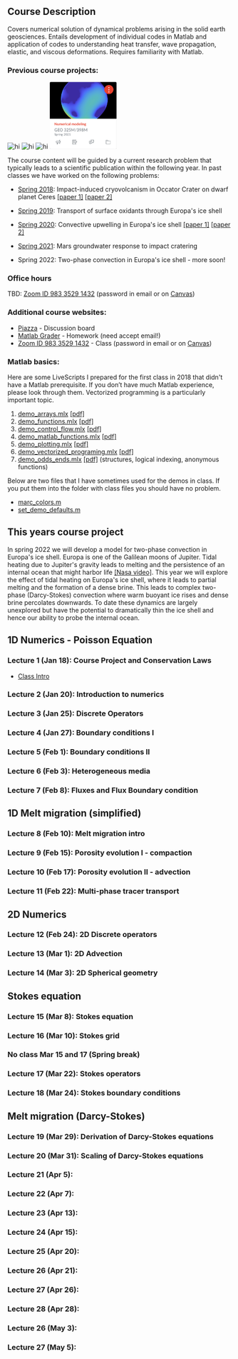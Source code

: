 ## Course Description

Covers numerical solution of dynamical problems arising in the solid earth geosciences. Entails development of individual codes in Matlab and application of codes to understanding heat transfer, wave propagation, elastic, and viscous deformations. Requires familiarity with Matlab. 

### Previous course projects:
<img src="images/Vignette_GEO325J_2018.png" alt="hi" class="inline"  width="150" height="150"/>  <img src="images/Vignette_GEO325M_2019.png" alt="hi" class="inline"  width="150" height="150"/>  <img src="images/Vignette_GEO325M_2020.jpg" alt="hi" class="inline"  width="150" height="150"/>  <img src="images/Vignette_GEO325M_2021.png" alt="hi" class="inline"  width="150" height="150"/>

The course content will be guided by a current research problem that typically leads to a scientific publication within the following year. In past classes we have worked on the following problems:

* [Spring 2018](Spring2018.md): Impact-induced cryovolcanism in Occator Crater on dwarf planet Ceres [[paper 1]](https://doi.org/10.1029/2018GL080327) [[paper 2]](https://www.nature.com/articles/s41550-020-1168-2)

* [Spring 2019](Spring2019.md): Transport of surface oxidants through Europa's ice shell

* [Spring 2020](Spring2020.md): Convective upwelling in Europa's ice shell [[paper 1]](https://doi.org/10.1016/j.epsl.2021.116886) [[paper 2]](https://www.sciencedirect.com/science/article/pii/S2352340921003632?via%3Dihub)

* [Spring 2021](Spring2021.md): Mars groundwater response to impact cratering

* Spring 2022: Two-phase convection in Europa's ice shell - more soon!

### Office hours
TBD: [Zoom ID 983 3529 1432](https://utexas.zoom.us/j/98335291432?pwd=aUlMUXl5S3BvRFBDc2ZkWTFkSDZrdz09) (password in email or on [Canvas](https://utexas.instructure.com/courses/1326622))

### Additional course websites:
* [Piazza](https://piazza.com/utexas/spring2022/geo325m398m/home) - Discussion board
* [Matlab Grader](https://grader.mathworks.com/courses/67410-geo-325m-398m-numerical-modeling-2022) - Homework (need accept email!)
* [Zoom ID 983 3529 1432](https://utexas.zoom.us/j/98335291432?pwd=aUlMUXl5S3BvRFBDc2ZkWTFkSDZrdz09) - Class (password in email or on [Canvas](https://utexas.instructure.com/courses/1326622))

### Matlab basics:
Here are some LiveScripts I prepared for the first class in 2018 that didn't have a Matlab prerequisite. If you don’t have much Matlab experience, please look through them. Vectorized programming is a particularly important topic.
1. [demo_arrays.mlx](matlab/demo_arrays.mlx) [[pdf]](matlab/demo_arrays.pdf)
2. [demo_functions.mlx](matlab/demo_functions.mlx) [[pdf]](matlab/demo_functions.pdf)
3. [demo_control_flow.mlx](matlab/demo_control_flow.mlx) [[pdf]](matlab/demo_control_flow.pdf)
4. [demo_matlab_functions.mlx](matlab/demo_matlab_functions.mlx) [[pdf]](matlab/demo_matlab_functions.pdf)
5. [demo_plotting.mlx](matlab/demo_plotting.mlx) [[pdf]](matlab/demo_plotting.pdf)
6. [demo_vectorized_programing.mlx](matlab/demo_vectorized_programing.mlx) [[pdf]](matlab/demo_vectorized_programing.pdf)
7. [demo_odds_ends.mlx](matlab/demo_odds_ends.mlx) [[pdf]](matlab/demo_odds_ends.pdf) (structures, logical indexing, anonymous functions)

Below are two files that I have sometimes used for the demos in class. If you put them into the folder with class files you should have no problem.
* [marc_colors.m](matlab/marc_colors.m)
* [set_demo_defaults.m](matlab/set_demo_defaults.m)

## This years course project
In spring 2022 we will develop a model for two-phase convection in Europa's ice shell. Europa is one of the Galilean moons of Jupiter. Tidal heating due to Jupiter's gravity leads to melting and the persistence of an internal ocean that might harbor life [[Nasa video]](https://www.youtube.com/watch?v=_9AYw2EQm8s). This year we will explore the effect of tidal heating on Europa's ice shell, where it leads to partial melting and the formation of a dense brine. This leads to complex two-phase (Darcy-Stokes) convection where warm buoyant ice rises and dense brine percolates downwards. To date these dynamics are largely unexplored but have the potential to dramatically thin the ice shell and hence our ability to probe the internal ocean. 


## 1D Numerics - Poisson Equation
### Lecture 1 (Jan 18): Course Project and Conservation Laws
* [Class Intro](spring2022/CourseIntro.pdf)

### Lecture 2 (Jan 20): Introduction to numerics

### Lecture 3 (Jan 25): Discrete Operators

### Lecture 4 (Jan 27): Boundary conditions I

### Lecture 5 (Feb 1): Boundary conditions II

### Lecture 6 (Feb 3): Heterogeneous media

### Lecture 7 (Feb 8): Fluxes and Flux Boundary condition

## 1D Melt migration (simplified) 

### Lecture 8 (Feb 10): Melt migration intro

### Lecture 9 (Feb 15): Porosity evolution I - compaction

### Lecture 10 (Feb 17): Porosity evolution II - advection

### Lecture 11 (Feb 22): Multi-phase tracer transport

## 2D Numerics

### Lecture 12 (Feb 24): 2D Discrete operators

### Lecture 13 (Mar 1): 2D Advection 

### Lecture 14 (Mar 3): 2D Spherical geometry

## Stokes equation

### Lecture 15 (Mar 8): Stokes equation

### Lecture 16 (Mar 10): Stokes grid

### No class Mar 15 and 17 (Spring break)

### Lecture 17 (Mar 22): Stokes operators
### Lecture 18 (Mar 24): Stokes boundary conditions

## Melt migration (Darcy-Stokes)
### Lecture 19 (Mar 29): Derivation of Darcy-Stokes equations
### Lecture 20 (Mar 31): Scaling of Darcy-Stokes equations

### Lecture 21 (Apr 5): 

### Lecture 22 (Apr 7): 

### Lecture 23 (Apr 13): 

### Lecture 24 (Apr 15): 

### Lecture 25 (Apr 20): 

### Lecture 26 (Apr 21): 
### Lecture 27 (Apr 26): 
### Lecture 28 (Apr 28): 
### Lecture 26 (May 3): 
### Lecture 27 (May 5): 
